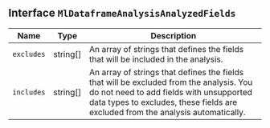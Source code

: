## Interface `MlDataframeAnalysisAnalyzedFields`

| Name | Type | Description |
| - | - | - |
| `excludes` | string[] | An array of strings that defines the fields that will be included in the analysis. |
| `includes` | string[] | An array of strings that defines the fields that will be excluded from the analysis. You do not need to add fields with unsupported data types to excludes, these fields are excluded from the analysis automatically. |

